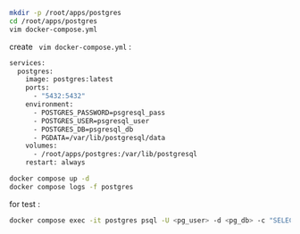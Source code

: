 ```bash
mkdir -p /root/apps/postgres
cd /root/apps/postgres
vim docker-compose.yml
```
create ``` vim docker-compose.yml``` :
```bash
services:
  postgres:
    image: postgres:latest
    ports:
      - "5432:5432"
    environment:
      - POSTGRES_PASSWORD=psgresql_pass
      - POSTGRES_USER=psgresql_user
      - POSTGRES_DB=psgresql_db
      - PGDATA=/var/lib/postgresql/data
    volumes:
      - /root/apps/postgres:/var/lib/postgresql
    restart: always

```

```bash
docker compose up -d
docker compose logs -f postgres
```



for test : 
```bash
docker compose exec -it postgres psql -U <pg_user> -d <pg_db> -c "SELECT version();"
```

